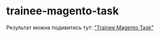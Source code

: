 # trainee-magento-task

Результат можна подивитись тут:
<a href="http://167.172.45.197/" target="black">
  "Trainee Magento Task"
</a>
